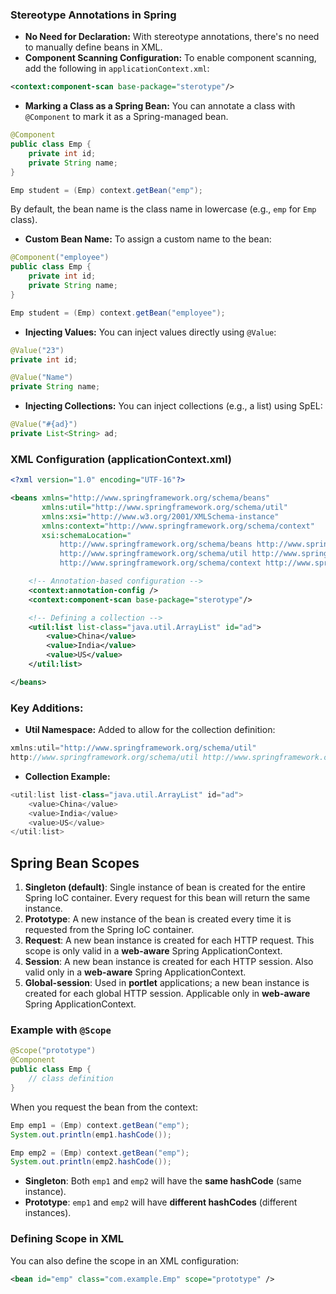 ### Stereotype Annotations in Spring

  - **No Need for <bean> Declaration:**
With stereotype annotations, there's no need to manually define beans in XML.
  - **Component Scanning Configuration:**
To enable component scanning, add the following in `applicationContext.xml`:
```xml
<context:component-scan base-package="sterotype"/>
```

  - **Marking a Class as a Spring Bean:**
You can annotate a class with `@Component` to mark it as a Spring-managed bean.
```java
@Component
public class Emp {
    private int id;
    private String name;
}

Emp student = (Emp) context.getBean("emp");
```
By default, the bean name is the class name in lowercase (e.g., `emp` for `Emp` class).
  - **Custom Bean Name:**
To assign a custom name to the bean:
```java
@Component("employee")
public class Emp {
    private int id;
    private String name;
}

Emp student = (Emp) context.getBean("employee");
```

  - **Injecting Values:**
You can inject values directly using `@Value`:
```java
@Value("23")
private int id;

@Value("Name")
private String name;
```

  - **Injecting Collections:**
You can inject collections (e.g., a list) using SpEL:
```java
@Value("#{ad}")
private List<String> ad;
```

 

### XML Configuration (applicationContext.xml)

```xml
<?xml version="1.0" encoding="UTF-16"?>

<beans xmlns="http://www.springframework.org/schema/beans"
       xmlns:util="http://www.springframework.org/schema/util"
       xmlns:xsi="http://www.w3.org/2001/XMLSchema-instance"
       xmlns:context="http://www.springframework.org/schema/context"
       xsi:schemaLocation="
           http://www.springframework.org/schema/beans http://www.springframework.org/schema/beans/spring-beans.xsd
           http://www.springframework.org/schema/util http://www.springframework.org/schema/util/spring-util.xsd
           http://www.springframework.org/schema/context http://www.springframework.org/schema/context/spring-context.xsd">

    <!-- Annotation-based configuration -->
    <context:annotation-config />
    <context:component-scan base-package="sterotype"/>

    <!-- Defining a collection -->
    <util:list list-class="java.util.ArrayList" id="ad">
        <value>China</value>
        <value>India</value>
        <value>US</value>
    </util:list>

</beans>
```

### Key Additions:

  - **Util Namespace:**
Added to allow for the collection definition:
```java
xmlns:util="http://www.springframework.org/schema/util"
http://www.springframework.org/schema/util http://www.springframework.org/schema/util/spring-util.xsd
```

  - **Collection Example:**
```java
<util:list list-class="java.util.ArrayList" id="ad">
    <value>China</value>
    <value>India</value>
    <value>US</value>
</util:list>
```



## Spring Bean Scopes

  1. **Singleton (default)**:
Single instance of  bean is created for the entire Spring IoC container. Every request for this bean will return the same instance.
  2. **Prototype**:
A new instance of the bean is created every time it is requested from the Spring IoC container.
  3. **Request**:
A new bean instance is created for each HTTP request. This scope is only valid in a **web-aware** Spring ApplicationContext.
  4. **Session**:
A new bean instance is created for each HTTP session. Also valid only in a **web-aware** Spring ApplicationContext.
  5. **Global-session**:
Used in **portlet** applications; a new bean instance is created for each global HTTP session. Applicable only in **web-aware** Spring ApplicationContext.
### Example with `@Scope`

```java
@Scope("prototype")
@Component
public class Emp {
    // class definition
}
```
When you request the bean from the context:
```java
Emp emp1 = (Emp) context.getBean("emp");
System.out.println(emp1.hashCode());

Emp emp2 = (Emp) context.getBean("emp");
System.out.println(emp2.hashCode());
```

  - **Singleton**: Both `emp1` and `emp2` will have the **same hashCode** (same instance).
  - **Prototype**: `emp1` and `emp2` will have **different hashCodes** (different instances).
### Defining Scope in XML
You can also define the scope in an XML configuration:
```xml
<bean id="emp" class="com.example.Emp" scope="prototype" />
```